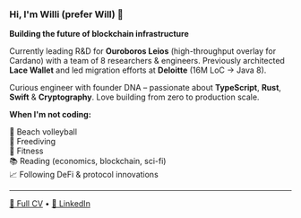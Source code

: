 ### Hi, I'm Willi (prefer Will) 👋

**Building the future of blockchain infrastructure** 

Currently leading R&D for **Ouroboros Leios** (high-throughput overlay for Cardano) with a team of 8 researchers & engineers. Previously architected **Lace Wallet** and led migration efforts at **Deloitte** (16M LoC → Java 8).

Curious engineer with founder DNA – passionate about **TypeScript**, **Rust**, **Swift** & **Cryptography**. Love building from zero to production scale.

**When I'm not coding:**

🏐 Beach volleyball  
🌊 Freediving  
💪 Fitness  
📚 Reading (economics, blockchain, sci-fi)  
📈 Following DeFi & protocol innovations  

---

[📄 Full CV](https://will-break-it.github.io) • [🔗 LinkedIn](https://linkedin.com/in/wwolff)
